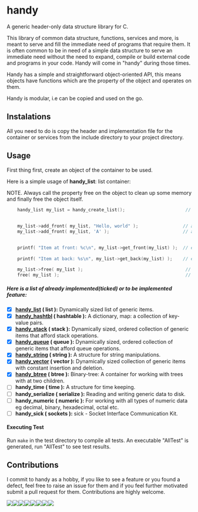 # handy

A generic header-only data structure library for C.

This library of common data structure, functions, services and more, is meant to serve and fill the immediate need of programs that require them. It is often common to be in need of a simple data structure to serve an immediate need without the need to expand, compile or build external code and programs in your code. Handy will come in "handy" during those times.

Handy has a simple and straightforward object-oriented API, this means objects have functions which are the property of the object and operates on them.

Handy is modular, i.e can be copied and used on the go.

## Instalations

All you need to do is copy the header and implementation file for the container or services from the include directory to your project directory.

## Usage

First thing first, create an object of the container to be used.

Here is a simple usage of **handy_list**: list container:


NOTE. Always call the property free on the object to clean up some memory and finally free the object itself.

```C
    handy_list my_list = handy_create_list();                       // create a handy_list
    
    
    my_list->add_front( my_list, "Hello, world" );                 // add first item at front of list
    my_list->add_front( my_list, 'A' );                            // add another item at front of list
   

    printf( "Item at front: %c\n", my_list->get_front(my_list) );  // expect a char, prints 'A' 
    
    printf( "Item at back: %s\n", my_list->get_back(my_list) );    // expect char *, prints "Hello, world"
    
    my_list->free( my_list );                                       // free item(s) in list
    free( my_list );                                                // free my_list itself

```

##### Here is a list of already implemented(ticked) or to be implemented feature:


- [x] **[handy_list](doc/handy_list.md) ( list ):** Dynamically sized list of generic items.
- [x] **[handy_hashtbl](doc/handy_hashtbl.md) ( hashtable ):** A dictionary, map: a collection of key-value pairs.
- [x] **[handy_stack](doc/handy_stack.md)  ( stack ):** Dynamically sized, ordered collection of generic items that afford stack operations.
- [x] **[handy_queue](doc/handy_queue.md)  ( queue ):** Dynamically sized, ordered collection of generic items that afford queue operations.
- [x] **[handy_string](doc/handy_string.md) ( string ):** A structure for string manipulations.
- [x] **[handy_vector](doc/handy_vector.md) ( vector ):** Dynamically sized collection of generic items with constant insertion and  deletion.
- [x] **[handy_btree](doc/handy_btree.md) ( btree ):** Binary-tree: A container for working with trees with at two children.
- [ ] **handy_time ( time ):** A structure for time keeping.
- [ ] **handy_serialize ( serialize ):** Reading and writing generic data to disk.
- [ ] **handy_numeric ( numeric ):** For working with all types of numeric data eg decimal, binary, hexadecimal, octal etc.
- [ ] **handy_sick ( sockets ):** sick - Socket Interface Communication Kit.

#### Executing Test

Run `make` in the test directory to compile all tests. An executable "AllTest" is generated, run "AllTest" to see test results.
## Contributions

I commit to handy as a hobby, if you like to see a feature or you found a defect, feel free to raise an issue for them and if you feel further motivated submit a pull request for them. Contributions are highly welcome.


[![](https://sourcerer.io/fame/ytobi/ytobi/handy/images/0)](https://sourcerer.io/fame/ytobi/ytobi/handy/links/0)[![](https://sourcerer.io/fame/ytobi/ytobi/handy/images/1)](https://sourcerer.io/fame/ytobi/ytobi/handy/links/1)[![](https://sourcerer.io/fame/ytobi/ytobi/handy/images/2)](https://sourcerer.io/fame/ytobi/ytobi/handy/links/2)[![](https://sourcerer.io/fame/ytobi/ytobi/handy/images/3)](https://sourcerer.io/fame/ytobi/ytobi/handy/links/3)[![](https://sourcerer.io/fame/ytobi/ytobi/handy/images/4)](https://sourcerer.io/fame/ytobi/ytobi/handy/links/4)[![](https://sourcerer.io/fame/ytobi/ytobi/handy/images/5)](https://sourcerer.io/fame/ytobi/ytobi/handy/links/5)[![](https://sourcerer.io/fame/ytobi/ytobi/handy/images/6)](https://sourcerer.io/fame/ytobi/ytobi/handy/links/6)[![](https://sourcerer.io/fame/ytobi/ytobi/handy/images/7)](https://sourcerer.io/fame/ytobi/ytobi/handy/links/7)

